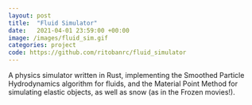 ```yaml
---
layout: post
title:  "Fluid Simulator"
date:   2021-04-01 23:59:00 +00:00
image: /images/fluid_sim.gif
categories: project
code: https://github.com/ritobanrc/fluid_simulator
---
```


A physics simulator written in Rust, implementing the Smoothed Particle Hydrodynamics algorithm for fluids, and the Material Point Method for simulating elastic objects, as well as snow (as in the Frozen movies!). 

